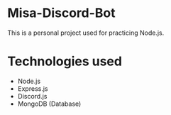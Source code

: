 # Misa-Discord-Bot
This is a personal project used for practicing Node.js.
# Technologies used
- Node.js
- Express.js
- Discord.js
- MongoDB (Database)
